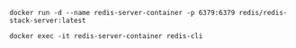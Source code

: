 `docker run -d --name redis-server-container -p 6379:6379 redis/redis-stack-server:latest`

`docker exec -it redis-server-container redis-cli`
